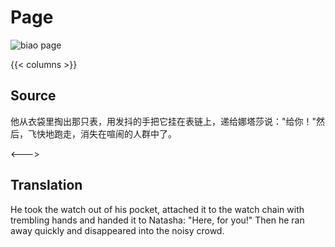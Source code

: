 # Page 

 ![biao page](./../../../images/biao/seifert0726_biao_0084_078.jpg)

{{< columns >}}

## Source

他从衣袋里掏出那只表，用发抖的手把它挂在表链上，递给娜塔莎说："给你！"然后，飞快地跑走，消失在喧闹的人群中了。

<--->

## Translation

He took the watch out of his pocket, attached it to the watch chain with trembling hands and handed it to Natasha: "Here, for you!" Then he ran away quickly and disappeared into the noisy crowd.
